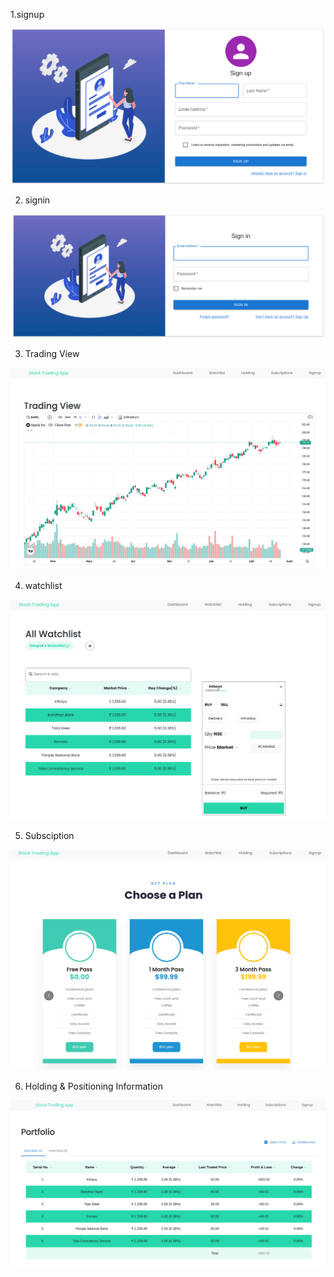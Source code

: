 1.signup

![Alt text](image-1.png)

2. signin

![Alt text](image.png)

3. Trading View 

![Alt text](image-2.png)

4. watchlist

![Alt text](image-3.png)

5. Subsciption

![Alt text](image-4.png)

6. Holding & Positioning Information

![Alt text](image-5.png)
